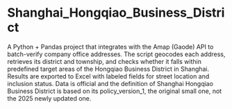 # Shanghai_Hongqiao_Business_District
A Python + Pandas project that integrates with the Amap (Gaode) API to batch-verify company office addresses. The script geocodes each address, retrieves its district and township, and checks whether it falls within predefined target areas of the Hongqiao Business District in Shanghai. Results are exported to Excel with labeled fields for street location and inclusion status.
Data is official and the definition of Shanghai Hongqiao Business District is based on its policy_version_1, the original small one, not the 2025 newly updated one.
